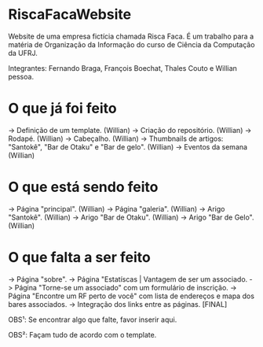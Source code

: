 # RiscaFacaWebsite
Website de uma empresa fictícia chamada Risca Faca. É um trabalho para a matéria de Organização da Informação do curso de Ciência da Computação da UFRJ.

Integrantes: Fernando Braga, François Boechat, Thales Couto e Willian pessoa.

# O que já foi feito

-> Definição de um template. (Willian)
-> Criação do repositório. (Willian)
-> Rodapé. (Willian)
-> Cabeçalho. (Willian)
-> Thumbnails de artigos: "Santokê", "Bar de Otaku" e "Bar de gelo". (Willian)
-> Eventos da semana (Willian)

# O que está sendo feito

-> Página "principal". (Willian)
-> Página "galeria". (Willian)
-> Arigo "Santokê". (Willian)
-> Arigo "Bar de Otaku". (Willian)
-> Arigo "Bar de Gelo". (Willian)

# O que falta a ser feito

-> Página "sobre".
-> Página "Estatíscas | Vantagem de ser um associado.
-> Página "Torne-se um associado" com um formulário de inscrição.
-> Página "Encontre um RF perto de você" com lista de endereços e mapa dos bares associados.
-> Integração dos links entre as páginas. [FINAL]

OBS¹: Se encontrar algo que falte, favor inserir aqui.

OBS²: Façam tudo de acordo com o template.
